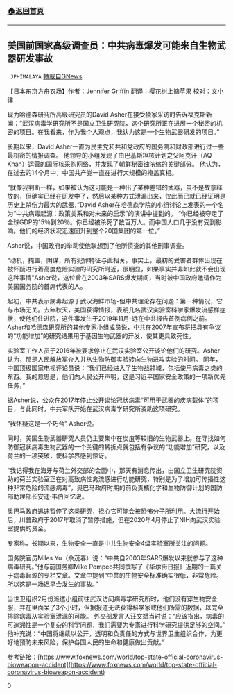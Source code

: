 ###  [:house:返回首頁](https://github.com/ourhimalayas/txt)
---

## 美国前国家高级调查员：中共病毒爆发可能来自生物武器研发事故
` JPHIMALAYA` [轉載自GNews](https://gnews.org/zh-hans/974927/)

【日本东京方舟农场】作者：Jennifer Griffin   翻译：樱花树上摘苹果 校对：文小律

现为哈德森研究所高级研究员的David Asher在接受独家采访时告诉福克斯新闻：“武汉病毒学研究所不是国立卫生研究院，这个研究所正在进展一个秘密的机密的项目。在我看来，作为我个人观点，我认为这是一个生物武器研发的项目。”

长期以来，David Asher一直为民主党和共和党政府的国务院和财政部进行过一些最机密的情报调查。 他领导的小组发现了由巴基斯坦核计划之父阿克汗（AQ Khan）运营的国际核采购网络，并发现了朝鲜秘密铀浓缩的关键部分。 他认为，在过去的14个月中，中国共产党一直在进行大规模的掩盖真相。

“就像我判断一样，如果被认为这可能是一种出了某种差错的武器，虽不是故意释放的，但确实已经在研发中了，然后以某种方式泄漏出来，仅此而已就已经证明是历史上杀伤力最大的武器，”David Asher在哈德森学院的小组讨论上发表的一个名为“中共病毒起源：政策关系和对未来的启示”的演讲中提到的。 “你已经被夺走了全球GDP的15％到20％。你已经被杀死了数百万人。而中国人口几乎没有受到影响。他们的经济状况迅速回升到整个20国集团的第一位。”

Asher说，中国政府的举动使他联想到了他所侦查的其他刑事调查。

“动机，掩盖，阴谋，所有犯罪特征与此相关。事实上，最初的受害者群体出现在被怀疑进行着高度危险实验的研究所附近，很明显，如果事实并非如此就不会出现这种事情”Asher说，这位曾在2003年SARS爆发期间，当时被中国政府邀请作为美国国务院的首席代表的人。

起初，中共表示病毒起源于武汉海鲜市场-但中共理论存在问题：第一种情况，它与市场无关。去年秋天，美国获得情报，表明几名武汉实验室科学家爆发流感样症状，使他们住进院，这件事发生于2019年11月-远在中共报告首例病例之前。 Asher和哈德森研究所的其他专家小组成员说，中共在2007年宣布将把具有争议的“功能增加”的研究结果用于基因生物武器的开发，使其更具致死性。

实验室工作人员于2016年被要求停止在武汉实验室公开谈论他们的研究。Asher认为，那是人民解放军介入并从生物防御实验转向生物进攻实验的时间。 同年，中国顶级国家电视评论员说：“我们已经进入了生物战领域，包括使用病毒之类的东西。我的意思是，他们向人民公开声明，这是习近平国家安全政策的一项新优先任务，”

据Asher说，公众在2017年停止公开谈论冠状病毒“可用于武器的疾病载体”的项目，与此同时，中共军队开始在武汉病毒学研究所资助这项研究。

“我怀疑这是一个巧合” Asher说。

同时，美国生物武器研究人员仍主要集中在炭疽等较旧的生物武器上。在寻找如何防御冠状病毒生物武器的一个关键的转折点就包括有争议的“功能增加”研究，以及荷兰的一项突破，使科学界感到惊讶。

“我记得我在海牙与荷兰外交部的会面中，那天有消息传出，由国立卫生研究院资助的荷兰实验室正在对高致病性禽流感进行功能研究，特别是为了增加可传播性这种非常危险的流感病毒”，奥巴马政府时期的前负责核化学和生物防御计划的国防部助理部长安迪·韦伯回忆说。

奥巴马政府迅速暂停了这类研究，担心它可能会被恐怖分子所利用。大流行开始后，川普政府于2017年取消了暂停措施，但在2020年4月停止了NIH向武汉实验室提供的资金。

专家称，长期以来，生物安全一直是中共生物安全4级实验室所关注的问题。

国务院官员Miles Yu（余茂春）说：“中共自2003年SARS爆发以来就参与了这种病毒研究。”他与前国务卿Mike Pompeo共同撰写了《华尔街日报》近期的一篇关于病毒起源的专栏文章。文章中提到“中共的生物安全标准确实很低，非常危险。所以这是一场迟早会发生的事故。”

当世卫组织2月份派遣小组前往武汉访问病毒学研究所时，他们没有穿生物安全服，并在里面呆了3个小时，但据报道无法获得科学家或他们所需的数据，以完全排除病毒从实验室泄漏的可能。 外交部发言人汪文斌当时说：“应该指出，病毒的可追溯性是一个复杂的科学问题，我们需要为专家进行科学研究提供足够的空间。” 他补充说：“中国将继续以公开，透明和负责任的方式与世界卫生组织合作，为更好地预防未来风险，保护各国人民的生命和健康做出贡献。”

参考链接：[https://www.foxnews.com/world/top-state-official-coronavirus-bioweapon-accident](https://www.foxnews.com/world/top-state-official-coronavirus-bioweapon-accident)

0
